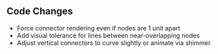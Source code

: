 ## Code Changes

- Force connector rendering even if nodes are 1 unit apart
- Add visual tolerance for lines between near-overlapping nodes
- Adjust vertical connectors to curve slightly or animate via shimmer

